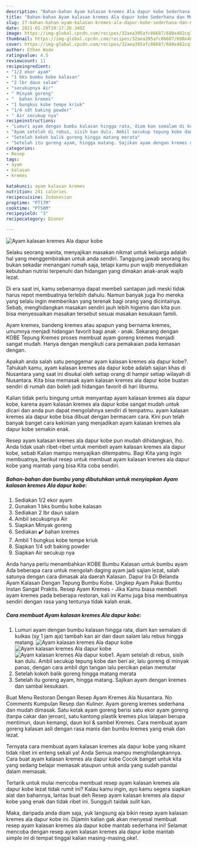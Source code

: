 ```yaml
---
description: "Bahan-bahan Ayam kalasan kremes Ala dapur kobe Sederhana dan Mudah Dibuat"
title: "Bahan-bahan Ayam kalasan kremes Ala dapur kobe Sederhana dan Mudah Dibuat"
slug: 27-bahan-bahan-ayam-kalasan-kremes-ala-dapur-kobe-sederhana-dan-mudah-dibuat
date: 2021-01-29T19:17:26.340Z
image: https://img-global.cpcdn.com/recipes/32aea395afc86687/680x482cq70/ayam-kalasan-kremes-ala-dapur-kobe-foto-resep-utama.jpg
thumbnail: https://img-global.cpcdn.com/recipes/32aea395afc86687/680x482cq70/ayam-kalasan-kremes-ala-dapur-kobe-foto-resep-utama.jpg
cover: https://img-global.cpcdn.com/recipes/32aea395afc86687/680x482cq70/ayam-kalasan-kremes-ala-dapur-kobe-foto-resep-utama.jpg
author: Ethan Wade
ratingvalue: 4.5
reviewcount: 11
recipeingredient:
- "1/2 ekor ayam"
- "1 bks bumbu kobe kalasan"
- "2 lbr daun salam"
- "secukupnya Air"
- " Minyak goreng"
- "  bahan kremes"
- "1 bungkus kobe tempe kriuk"
- "1/4 sdt baking powder"
- " Air secukup nya"
recipeinstructions:
- "Lumuri ayam dengan bumbu kalasan hingga rata, diam kan semalam di kulkas (sy 1 jam aja) tambah kan air dan daun salam lalu rebus hingga matang."
- "Ayam setelah di rebus, sisih kan dulu. Ambil secukup tepung kobe dan beri air, lalu goreng di minyak panas, dengan cara ambil dgn tangan lalu percikan pelan memutar"
- "Setelah kokoh balik goreng hingga matang merata"
- "Setelah itu goreng ayam, hingga matang. Sajikan ayam dengan kremes dan sambal kesukaan."
categories:
- Resep
tags:
- ayam
- kalasan
- kremes

katakunci: ayam kalasan kremes 
nutrition: 241 calories
recipecuisine: Indonesian
preptime: "PT17M"
cooktime: "PT58M"
recipeyield: "3"
recipecategory: Dinner

---
```



![Ayam kalasan kremes Ala dapur kobe](https://img-global.cpcdn.com/recipes/32aea395afc86687/680x482cq70/ayam-kalasan-kremes-ala-dapur-kobe-foto-resep-utama.jpg)

Selaku seorang wanita, menyajikan masakan nikmat untuk keluarga adalah hal yang menggembirakan untuk anda sendiri. Tanggung jawab seorang ibu bukan sekadar menangani rumah saja, tetapi kamu pun wajib menyediakan kebutuhan nutrisi terpenuhi dan hidangan yang dimakan anak-anak wajib lezat.

Di era  saat ini, kamu sebenarnya dapat membeli santapan jadi meski tidak harus repot membuatnya terlebih dahulu. Namun banyak juga lho mereka yang selalu ingin memberikan yang terenak bagi orang yang dicintainya. Sebab, menghidangkan masakan sendiri jauh lebih higienis dan kita pun bisa menyesuaikan masakan tersebut sesuai masakan kesukaan famili. 

Ayam kremes, bandeng kremes atau apapun yang bernama kremes, umumnya menjadi hidangan favorit bagi anak - anak. Sekarang dengan KOBE Tepung Kremes proses membuat ayam goreng kremes menjadi sangat mudah. Hanya dengan mengikuti cara pemakaian pada kemasan dengan.

Apakah anda salah satu penggemar ayam kalasan kremes ala dapur kobe?. Tahukah kamu, ayam kalasan kremes ala dapur kobe adalah sajian khas di Nusantara yang saat ini disukai oleh setiap orang di hampir setiap wilayah di Nusantara. Kita bisa memasak ayam kalasan kremes ala dapur kobe buatan sendiri di rumah dan boleh jadi hidangan favorit di hari liburmu.

Kalian tidak perlu bingung untuk menyantap ayam kalasan kremes ala dapur kobe, karena ayam kalasan kremes ala dapur kobe sangat mudah untuk dicari dan anda pun dapat mengolahnya sendiri di tempatmu. ayam kalasan kremes ala dapur kobe bisa dibuat dengan bermacam cara. Kini pun telah banyak banget cara kekinian yang menjadikan ayam kalasan kremes ala dapur kobe semakin enak.

Resep ayam kalasan kremes ala dapur kobe pun mudah dihidangkan, lho. Anda tidak usah ribet-ribet untuk membeli ayam kalasan kremes ala dapur kobe, sebab Kalian mampu menyajikan ditempatmu. Bagi Kita yang ingin membuatnya, berikut resep untuk membuat ayam kalasan kremes ala dapur kobe yang mantab yang bisa Kita coba sendiri.

<!--inarticleads1-->

##### Bahan-bahan dan bumbu yang dibutuhkan untuk menyiapkan Ayam kalasan kremes Ala dapur kobe:

1. Sediakan 1/2 ekor ayam
1. Gunakan 1 bks bumbu kobe kalasan
1. Sediakan 2 lbr daun salam
1. Ambil secukupnya Air
1. Siapkan  Minyak goreng
1. Sediakan  ✔️ bahan kremes
1. Ambil 1 bungkus kobe tempe kriuk
1. Siapkan 1/4 sdt baking powder
1. Siapkan  Air secukup nya


Anda hanya perlu menambahkan KOBE Bumbu Kalasan untuk bumbu ayam Ada beberapa cara untuk mengolah daging ayam jadi sajian lezat, salah satunya dengan cara dimasak ala daerah Kalasan. Dapur Ira Di Belanda Ayam Kalasan Dengan Tepung Bumbu Kobe. Ungkep Ayam Pakai Bumbu Instan Sangat Praktis. Resep Ayam Kremes - Jika Kamu biasa membeli ayam kremes pada beberapa restoran, kali ini Kamu juga bisa membuatnya sendiri dengan rasa yang tentunya tidak kalah enak. 

<!--inarticleads2-->

##### Cara membuat Ayam kalasan kremes Ala dapur kobe:

1. Lumuri ayam dengan bumbu kalasan hingga rata, diam kan semalam di kulkas (sy 1 jam aja) tambah kan air dan daun salam lalu rebus hingga matang.
<img src="https://img-global.cpcdn.com/steps/4caf0fea305e3c44/160x128cq70/ayam-kalasan-kremes-ala-dapur-kobe-langkah-memasak-1-foto.jpg" alt="Ayam kalasan kremes Ala dapur kobe"><img src="https://img-global.cpcdn.com/steps/e3f37541ea841d9e/160x128cq70/ayam-kalasan-kremes-ala-dapur-kobe-langkah-memasak-1-foto.jpg" alt="Ayam kalasan kremes Ala dapur kobe"><img src="https://img-global.cpcdn.com/steps/9fc222e30233793e/160x128cq70/ayam-kalasan-kremes-ala-dapur-kobe-langkah-memasak-1-foto.jpg" alt="Ayam kalasan kremes Ala dapur kobe">1. Ayam setelah di rebus, sisih kan dulu. Ambil secukup tepung kobe dan beri air, lalu goreng di minyak panas, dengan cara ambil dgn tangan lalu percikan pelan memutar
1. Setelah kokoh balik goreng hingga matang merata
1. Setelah itu goreng ayam, hingga matang. Sajikan ayam dengan kremes dan sambal kesukaan.


Buat Menu Restoran Dengan Resep Ayam Kremes Ala Nusantara. No Comments Kumpulan Resep dan Kuliner. Ayam goreng kremes sederhana dan mudah dimasak. Satu kotak ayam goreng berisi satu ekor ayam goreng (tanpa cakar dan jeroan), satu kantong plastik kremes plus lalapan berupa mentimun, daun kemangi, daun kol &amp; sambel Kremes. Cara membuat ayam goreng kalasan asli dengan rasa manis dan bumbu kremes yang enak dan lezat. 

Ternyata cara membuat ayam kalasan kremes ala dapur kobe yang nikamt tidak ribet ini enteng sekali ya! Anda Semua mampu menghidangkannya. Cara buat ayam kalasan kremes ala dapur kobe Cocok banget untuk kita yang sedang belajar memasak ataupun untuk anda yang sudah pandai dalam memasak.

Tertarik untuk mulai mencoba membuat resep ayam kalasan kremes ala dapur kobe lezat tidak rumit ini? Kalau kamu ingin, ayo kamu segera siapkan alat dan bahannya, lantas buat deh Resep ayam kalasan kremes ala dapur kobe yang enak dan tidak ribet ini. Sungguh taidak sulit kan. 

Maka, daripada anda diam saja, yuk langsung aja bikin resep ayam kalasan kremes ala dapur kobe ini. Dijamin kalian gak akan menyesal membuat resep ayam kalasan kremes ala dapur kobe mantab sederhana ini! Selamat mencoba dengan resep ayam kalasan kremes ala dapur kobe mantab simple ini di tempat tinggal kalian masing-masing,oke!.

